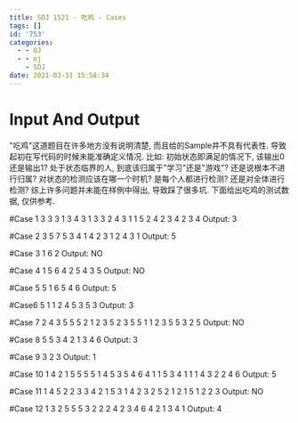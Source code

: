 ```yaml
---
title: SOJ 1521 - 吃鸡 - Cases
tags: []
id: '753'
categories:
  - - OJ
  - - oj
    - SOJ
date: 2021-03-31 15:58:34
---
```


# Input And Output

"吃鸡"这道题目在许多地方没有说明清楚, 而且给的Sample并不具有代表性. 导致起初在写代码的时候未能准确定义情况. 比如: 初始状态即满足的情况下, 该输出0还是输出1? 处于状态临界的人, 到底该归属于"学习"还是"游戏"? 还是说根本不进行归属? 对状态的检测应该在哪一个时机? 是每个人都进行检测? 还是对全体进行检测? 综上许多问题并未能在样例中得出, 导致踩了很多坑. 下面给出吃鸡的测试数据, 仅供参考.

#Case 1
3 3 3
1 3 4
3 1 3
3 2 4
3 1 1
5 2 4
2 3 4
2 3 4
Output: 3

#Case 2
3 5 7
5 3 4
1 4 2
3 1 2
4 3 1
Output: 5

#Case 3
1 6 2
Output: NO

#Case 4
1 5 6
4 2 5
4 3 5
Output: NO

#Case 5
5 1 6
5 4 6
Output: 5

#Case6
5 1 1
2 4 5
3 5 3
Output: 3

#Case 7
2 4 3
5 5 5
2 1 2
3 5 2
3 5 5
1 1 2
3 5 5
3 2 5
Output: NO

#Case 8
5 5 3
4 2 1
3 4 6
Output: 3

#Case 9
3 2 3
Output: 1

#Case 10
1 4 2
1 5 5
5 5 1
4 5 3
5 4 6
4 1 1
5 3 4
1 1 1
4 3 2
2 4 6
Output: 5

#Case 11
1 4 5
2 2 3
3 4 2
1 5 3
1 4 2
3 2 5
2 1 2
1 5 1
2 2 3
Output: NO

#Case 12
1 3 2
5 5 5
3 2 2
2 4 2
3 4 6
4 2 1
3 4 1
Output: 4
